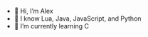 - 👋 Hi, I’m Alex
- 👀 I know Lua, Java, JavaScript, and Python
- 🌱 I’m currently learning C

<!---
leptio/leptio is a ✨ special ✨ repository because its `README.md` (this file) appears on your GitHub profile.
You can click the Preview link to take a look at your changes.
--->
